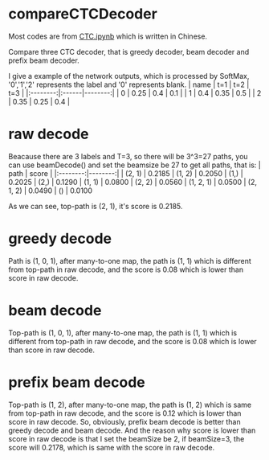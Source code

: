 # compareCTCDecoder
Most codes are from [CTC.ipynb](https://github.com/DingKe/ml-tutorial/blob/master/ctc/CTC.ipynb) which is written in Chinese.

Compare three CTC decoder, that is greedy decoder, beam decoder and prefix beam decoder.

I give a example of the network outputs, which is processed by SoftMax, '0','1','2' represents the label and '0' represents blank.
| name  | t=1   | t=2   | t=3 |
|:--------:|:------|--------:|
| 0     | 0.25  | 0.4   | 0.1 |
| 1     | 0.4   | 0.35  | 0.5 |
| 2     | 0.35  | 0.25  | 0.4 |

# raw decode
Beacause there are 3 labels and T=3, so there will be 3^3=27 paths, you can use beamDecode() and set the beamsize be 27 to get all paths, that is:
| path      | score |
|:--------:|--------:|
| (2, 1)    | 0.2185
| (1, 2)    | 0.2050
| (1,)      | 0.2025
| (2,)      | 0.1290
| (1, 1)    | 0.0800
| (2, 2)    | 0.0560
| (1, 2, 1) | 0.0500
| (2, 1, 2) | 0.0490
| ()        | 0.0100

As we can see, top-path is (2, 1), it's score is 0.2185.

# greedy decode
Path is (1, 0, 1), after many-to-one map, the path is (1, 1) which is different from top-path in raw decode, and the score is 0.08 which is lower than score in raw decode.

# beam decode
Top-path is (1, 0, 1), after many-to-one map, the path is (1, 1) which is different from top-path in raw decode, and the score is 0.08 which is lower than score in raw decode.

# prefix beam decode
Top-path is (1, 2), after many-to-one map, the path is (1, 2) which is same from top-path in raw decode, and the score is 0.12 which is lower than score in raw decode.
So, obviously, prefix beam decode is better than greedy decode and beam decode.
And the reason why score is lower than score in raw decode is that I set the beamSize be 2, if beamSize=3, the score will 0.2178, which is same with the score in raw decode.


